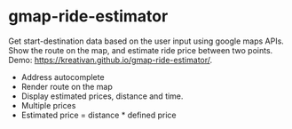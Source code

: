 # gmap-ride-estimator
Get start-destination data based on the user input using google maps APIs. Show the route on the map, and estimate ride price between two points.
Demo: https://kreativan.github.io/gmap-ride-estimator/.
* Address autocomplete
* Render route on the map
* Display estimated prices, distance and time.
* Multiple prices
* Estimated price = distance * defined price
